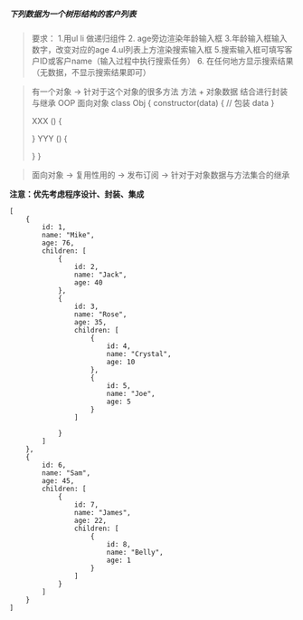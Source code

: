 ##### 下列数据为一个树形结构的客户列表
> 要求：
    1.用ul li 做递归组件
    2. age旁边渲染年龄输入框
    3.年龄输入框输入数字，改变对应的age
    4.ul列表上方渲染搜索输入框
    5.搜索输入框可填写客户ID或客户name（输入过程中执行搜索任务）
    6. 在任何地方显示搜索结果（无数据，不显示搜索结果即可）


> 有一个对象 -> 针对于这个对象的很多方法
>方法 + 对象数据  结合进行封装与继承
>OOP 面向对象
>class Obj {
>    constructor(data) {
>       //  包装 data
>    }
>
>    XXX () {
>
>    }
>    YYY () {
>
>    }
>}

>面向对象 -> 复用性用的
        -> 发布订阅
        -> 针对于对象数据与方法集合的继承


**注意：优先考虑程序设计、封装、集成**
```
[
    {
        id: 1,
        name: "Mike",
        age: 76,
        children: [
            {
                id: 2,
                name: "Jack",
                age: 40
            },
            {
                id: 3,
                name: "Rose",
                age: 35,
                children: [
                    {
                        id: 4,
                        name: "Crystal",
                        age: 10
                    },
                    {
                        id: 5,
                        name: "Joe",
                        age: 5
                    }
                ]

            }
        ]
    },
    {
        id: 6,
        name: "Sam",
        age: 45,
        children: [
            {
                id: 7,
                name: "James",
                age: 22,
                children: [
                    {
                        id: 8,
                        name: "Belly",
                        age: 1
                    }
                ]
            }
        ]
    }
]
```